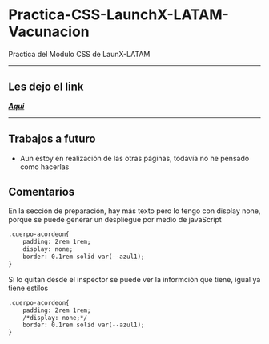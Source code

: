 # Practica-CSS-LaunchX-LATAM-Vacunacion
Practica del Modulo CSS de LaunX-LATAM

<hr>

## Les dejo el link

***[Aqui](https://lamazorca.github.io/Practica-CSS-LaunchX-LATAM-Vacunacion/)***

---

## Trabajos a futuro
* Aun estoy en realización de las otras páginas, todavía no he pensado como hacerlas

## Comentarios
En la sección de preparación, hay más texto pero lo tengo con display none, porque se puede generar un despliegue por medio de javaScript

```html
.cuerpo-acordeon{
    padding: 2rem 1rem;
    display: none;
    border: 0.1rem solid var(--azul1);
}
```


Si lo quitan desde el inspector se puede ver la informción que tiene, igual ya tiene estilos

```html
.cuerpo-acordeon{
    padding: 2rem 1rem;
    /*display: none;*/
    border: 0.1rem solid var(--azul1);
}
```

